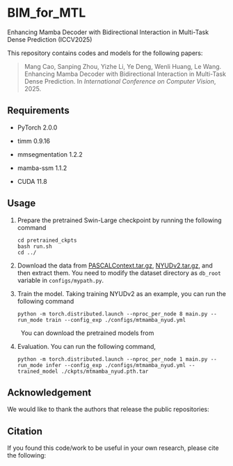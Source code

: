 # BIM_for_MTL
Enhancing Mamba Decoder with Bidirectional Interaction in Multi-Task Dense Prediction (ICCV2025)

This repository contains codes and models for the following papers:


> Mang Cao, Sanping Zhou, Yizhe Li, Ye Deng, Wenli Huang, Le Wang. Enhancing Mamba Decoder with Bidirectional Interaction in Multi-Task Dense Prediction. In *International Conference on Computer Vision*, 2025.


## Requirements

- PyTorch 2.0.0

- timm 0.9.16

- mmsegmentation 1.2.2

- mamba-ssm 1.1.2

- CUDA 11.8
  
  

## Usage

1. Prepare the pretrained Swin-Large checkpoint by running the following command
   
   ```shell
   cd pretrained_ckpts
   bash run.sh
   cd ../
   ```

2. Download the data from [PASCALContext.tar.gz](https://hkustconnect-my.sharepoint.com/:u:/g/personal/hyeae_connect_ust_hk/ER57KyZdEdxPtgMCai7ioV0BXCmAhYzwFftCwkTiMmuM7w?e=2Ex4ab), [NYUDv2.tar.gz](https://hkustconnect-my.sharepoint.com/:u:/g/personal/hyeae_connect_ust_hk/EZ-2tWIDYSFKk7SCcHRimskBhgecungms4WFa_L-255GrQ?e=6jAt4c), and then extract them. You need to modify the dataset directory as ```db_root``` variable in ```configs/mypath.py```.

3. Train the model. Taking training NYUDv2 as an example, you can run the following command
   
   ```shell
   python -m torch.distributed.launch --nproc_per_node 8 main.py --run_mode train --config_exp ./configs/mtmamba_nyud.yml 
   ```

        You can download the pretrained models from

4. Evaluation. You can run the following command,
   
   ```shell
   python -m torch.distributed.launch --nproc_per_node 1 main.py --run_mode infer --config_exp ./configs/mtmamba_nyud.yml --trained_model ./ckpts/mtmamba_nyud.pth.tar
   ```

Acknowledgement
---------------

We would like to thank the authors that release the public repositories:


## Citation

If you found this code/work to be useful in your own research, please cite the following:

```latex

```
